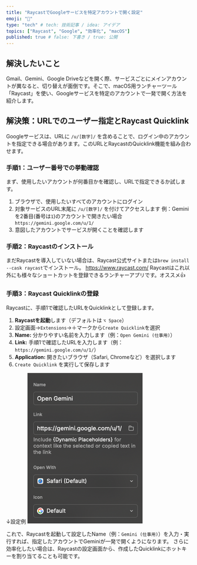 ```yaml
---
title: "RaycastでGoogleサービスを特定アカウントで開く設定"
emoji: "🚀"
type: "tech" # tech: 技術記事 / idea: アイデア
topics: ["Raycast", "Google", "効率化", "macOS"]
published: true # false: 下書き / true: 公開
---
```


## 解決したいこと

Gmail、Gemini、Google Driveなどを開く際、サービスごとにメインアカウントが異なると、切り替えが面倒です。そこで、macOS用ランチャーツール「Raycast」を使い、Googleサービスを特定のアカウントで一発で開く方法を紹介します。

## 解決策：URLでのユーザー指定とRaycast Quicklink

Googleサービスは、URLに `/u/[数字]/` を含めることで、ログイン中のアカウントを指定できる場合があります。このURLとRaycastのQuicklink機能を組み合わせます。

### 手順1：ユーザー番号での挙動確認

まず、使用したいアカウントが何番目かを確認し、URLで指定できるか試します。

1. ブラウザで、使用したいすべてのアカウントにログイン
2. 対象サービスのURL末尾に `/u/[数字]/` を付けてアクセスします
  例：Geminiを2番目(番号は`1`)のアカウントで開きたい場合
    `https://gemini.google.com/u/1/`
3. 意図したアカウントでサービスが開くことを確認します

### 手順2：Raycastのインストール

まだRaycastを導入していない場合は、Raycast公式サイトまたは`brew install --cask raycast`でインストール。
https://www.raycast.com/
Raycastはこれ以外にも様々なショートカットを登録できるランチャーアプリです。オススメ👍

### 手順3：Raycast Quicklinkの登録

Raycastに、手順1で確認したURLをQuicklinkとして登録します。

1.  **Raycastを起動**します（デフォルトは `⌥ Space`）
2.  設定画面→`Extensions`→＋マークから`Create Quicklink`を選択
3.  **Name:** 分かりやすい名前を入力します（例：`Open Gemini (仕事用)`）
4.  **Link:** 手順1で確認したURLを入力します（例：`https://gemini.google.com/u/1/`）
5.  **Application:** 開きたいブラウザ（Safari, Chromeなど）を選択します
6.  `Create Quicklink` を実行して保存します

↓設定例
![](/images/switch-google-account/raycast_settings.png)


これで、Raycastを起動して設定したName（例：`Gemini (仕事用)`）を入力・実行すれば、指定したアカウントでGeminiが一発で開くようになります。
さらに効率化したい場合は、Raycastの設定画面から、作成したQuicklinkにホットキーを割り当てることも可能です。
